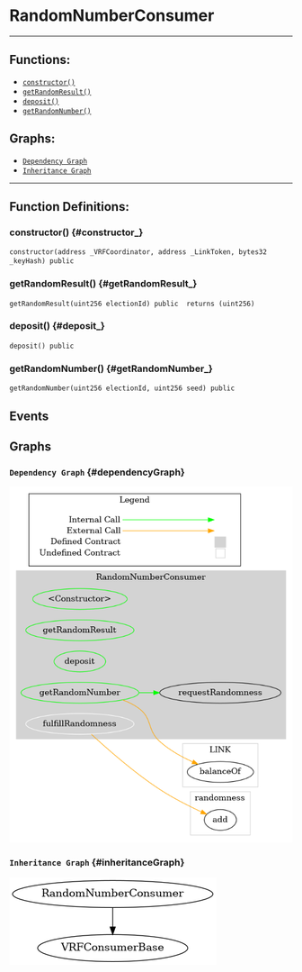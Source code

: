 # RandomNumberConsumer
***
## Functions:
- [`constructor()`](#constructor_)
- [`getRandomResult()`](#getRandomResult_)
- [`deposit()`](#deposit_)
- [`getRandomNumber()`](#getRandomNumber_)
## Graphs:
- [`Dependency Graph`](#dependencyGraph)
- [`Inheritance Graph`](#inheritanceGraph)
***
## Function Definitions:
### <a name="constructor_"></a> constructor() {#constructor_}
```
constructor(address _VRFCoordinator, address _LinkToken, bytes32 _keyHash) public 
```
### <a name="getRandomResult_"></a> getRandomResult() {#getRandomResult_}
```
getRandomResult(uint256 electionId) public  returns (uint256)
```
### <a name="deposit_"></a> deposit() {#deposit_}
```
deposit() public 
```
### <a name="getRandomNumber_"></a> getRandomNumber() {#getRandomNumber_}
```
getRandomNumber(uint256 electionId, uint256 seed) public 
```
## Events
## Graphs
### <a name="dependencyGraph"></a> `Dependency Graph` {#dependencyGraph}
![Dependency Graph](/docs/images/RandomNumberConsumer_dependency_graph.png)
### <a name="inheritanceGraph"></a> `Inheritance Graph` {#inheritanceGraph}
![Inheritance Graph](/docs/images/RandomNumberConsumer_inheritance_graph.png)
